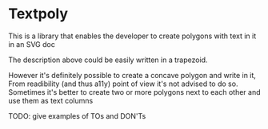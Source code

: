 Textpoly
========

This is a library that
  enables the developer
    to create polygons
      with text in it
        in an SVG doc

The description above could be easily written in a trapezoid.

However it's definitely possible to create a concave polygon and write in it, From readibility (and thus a11y) point of view it's not advised to do so. Sometimes it's better to create two or more polygons next to each other and use them as text columns

TODO: give examples of TOs and DON'Ts
